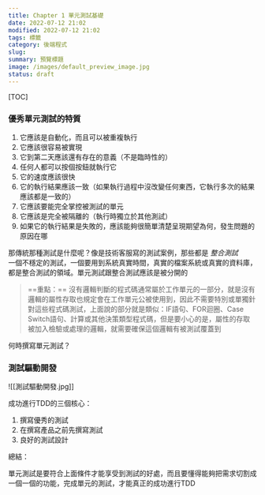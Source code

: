```yaml
---
title: Chapter 1 單元測試基礎
date: 2022-07-12 21:02
modified: 2022-07-12 21:02
tags: 標籤
category: 後端程式
slug:
summary: 預覽標題
image: /images/default_preview_image.jpg
status: draft
---
```


[TOC]

### 優秀單元測試的特質

1. 它應該是自動化，而且可以被重複執行
2. 它應該很容易被實現
3. 它到第二天應該還有存在的意義（不是臨時性的）
4. 任何人都可以按個按鈕就執行它
5. 它的速度應該很快
6. 它的執行結果應該一致（如果執行過程中沒改變任何東西，它執行多次的結果應該都是一致的）
7. 它應該要能完全掌控被測試的單元
8. 它應該是完全被隔離的（執行時獨立於其他測試）
9. 如果它的執行結果是失敗的，應該能夠很簡單清楚呈現期望為何，發生問題的原因在哪


那傳統那種測試是什麼呢？像是技術客服寫的測試案例，那些都是 *整合測試*	 
一個不穩定的測試，一個要用到系統真實時間，真實的檔案系統或真實的資料庫，都是整合測試的領域。單元測試跟整合測試應該是被分開的


>==重點：==
沒有邏輯判斷的程式碼通常屬於工作單元的一部分，就是沒有邏輯的屬性存取也規定會在工作單元公被使用到，因此不需要特別或單獨針對這些程式碼測試，上面說的部分就是類似：IF語句、FOR迴圈、Case Switch語句、計算或其他決策類型程式碼，但是要小心的是，屬性的存取被加入檢驗或處理的邏輯，就需要確保這個邏輯有被測試覆蓋到

何時撰寫單元測試？

### 測試驅動開發

 ![[測試驅動開發.jpg]]

成功進行TDD的三個核心：

1. 撰寫優秀的測試
2. 在撰寫產品之前先撰寫測試
3. 良好的測試設計

總結：

單元測試是要符合上面條件才能享受到測試的好處，而且要懂得能夠把需求切割成一個一個的功能，完成單元的測試，才能真正的成功進行TDD
